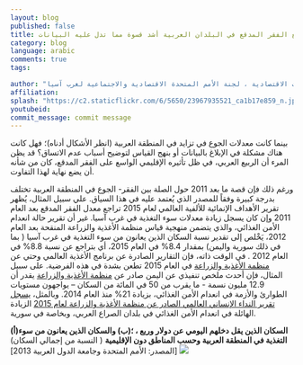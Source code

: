 ```yaml
---
layout: blog
published: false
title: إن واقع الفقر المدقع في البلدان العربية أشد قسوة مما تدل عليه البيانات  ...
category: blog
language: arabic
comments: true
tags: 

author: "خالد أبو اسماعيل -  رئيس قسم السياسات الاقتصادية ، لجنة الأمم المتحدة الاقتصادية والاجتماعية لغرب آسيا (ESCWA)"
affiliation: 
splash: "https://c2.staticflickr.com/6/5650/23967935521_ca1b17e859_n.jpg"
youtubeid: 
commit_message: commit message
---
```

بينما كانت معدلات الجوع في تزايد في المنطقة العربية (انظر الأشكال أدناه)؛ فهل كانت هناك مشكلة في الإبلاغ بالبيانات أو بنهج القياس لتوضيح أسباب عدم الاتساق؟  قد يظن المرء أن الربيع العربي، في ظل تأثيره الإقليمي الواسع على الفقر المدقع، كان من شأنه أن يضع نهاية لهذا التفاوت. <!-- more -->

  ورغم ذلك فإن قصة ما بعد 2011 حول الصلة بين الفقر- الجوع في المنطقة العربية تختلف بدرجة كبيرة وفقاً للمصدر الذي يُعتمد عليه في هذا السياق.     علي سبيل المثال، يُظهر تقرير الأهداف الإنمائية للألفية العالمي لعام 2015 تراجع معدل الفقر المدقع بعد العام 2011 وإن كان يسجل زيادة معدلات سوء التغذية في غرب آسيا.   غير أن تقرير حالة انعدام الأمن الغذائي، والذي يتضمن منهجية قياس منظمة الأغذية والزراعة المنقحة بعد العام 2012،  يَخْلص إلى تقدير نسبة السكان الذين يعانون من سوء التغذية في غرب آسيا ( بما في ذلك سورية واليمن) بمقدار 8.4% في العام 2015،  أي بتراجع عن نسبة 8.8%  في  العام 2012 .   في الوقت ذاته، فإن التقارير الصادرة عن برنامج الأغذية العالمي وحتي عن [منظمة الأغذية والزراعة](/http://www.fao.org/emergencies/appeals/2015/en) في العام 2015  تطعن بشدة في هذه الفرضية.  على سبيل المثال، فإن أحدث ملخص تنفيذي عن اليمن صادر عن [منظمة الأغذية والزراعة](/http://www.fao.org/emergencies/resources/documents/resources-detail/en/c/298069)  يقدر أن 12.9 مليون نسمة -  ما يقرب من 50 في المائة من السكان – يواجهون مستويات الطوارئ والأزمة في انعدام الأمن الغذائي، بزيادة 21% منذ العام 2014. وبالمثل، [يسجل تقرير النداء الإنساني العالمي الصادر عن منظمة الأغذية والزراعة لعام 2015](/http://www.fao.org/emergencies/appeals/2015/en) الزيادة الهائلة في انعدام الأمن الغذائي في بلدان الصراع العربي، وبخاصة في سورية.


**(أ)السكان الذين يقل دخلهم اليومي عن دولار وربع ، ؛(ب) والسكان الذين يعانون من سوء التغذية  في المنطقة العربية  وحسب المناطق دون الإقليمية** 
( النسبة من إجمالي السكان)
![](http://farm6.staticflickr.com/5749/23768412770_4afafc9340_b.jpg)
[المصدر:  الأمم المتحدة وجامعة الدول العربية 2013]